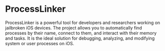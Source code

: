 # ProcessLinker
ProcessLinker is a powerful tool for developers and researchers working on jailbroken iOS devices. The project allows you to automatically find processes by their name, connect to them, and interact with their memory and tasks. It is the ideal solution for debugging, analyzing, and modifying system or user processes on iOS.
